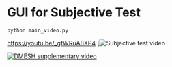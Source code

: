 # GUI for Subjective Test

```
python main_video.py
```

https://youtu.be/_gfWRuA8XP4
[![Subjective test video](https://youtu.be/_gfWRuA8XP4) 

[![DMESH supplementary video](http://img.youtube.com/vi/_gfWRuA8XP4/0.jpg)](https://youtu.be/_gfWRuA8XP4) 
